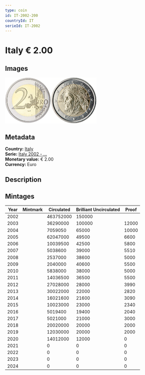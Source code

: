 ```yaml
---
type: coin
id: IT-2002-200
countryId: IT
serieId: IT-2002
---
```


# Italy € 2.00

## Images

<img src="../../../Images/common-2002-200.webp" height="150" alt="Front image"><img src="Images/italy-2002-200.webp" height="150" alt="Back image">

## Metadata

**Country:** [Italy](../index.md)\
**Serie:** [Italy 2002 - ...](index.md)\
**Monetary value:** € 2.00\
**Currency:** Euro

## Description

## Mintages

| Year | Mintmark | Circulated | Brilliant Uncirculated | Proof |
| ---- | -------- | ---------- | ---------------------- | ----- |
| 2002 |          | 463752000  | 150000                 |       |
| 2003 |          | 36290000   | 100000                 | 12000 |
| 2004 |          | 7059050    | 65000                  | 10000 |
| 2005 |          | 62047000   | 49500                  | 6600  |
| 2006 |          | 10039500   | 42500                  | 5800  |
| 2007 |          | 5038600    | 39000                  | 5510  |
| 2008 |          | 2537000    | 38600                  | 5000  |
| 2009 |          | 2040000    | 40600                  | 5500  |
| 2010 |          | 5838000    | 38000                  | 5000  |
| 2011 |          | 14036500   | 36500                  | 5500  |
| 2012 |          | 27028000   | 28000                  | 3990  |
| 2013 |          | 30022000   | 22000                  | 2820  |
| 2014 |          | 16021600   | 21600                  | 3090  |
| 2015 |          | 10023000   | 23000                  | 2340  |
| 2016 |          | 5019400    | 19400                  | 2040  |
| 2017 |          | 5021000    | 21000                  | 3000  |
| 2018 |          | 20020000   | 20000                  | 2000  |
| 2019 |          | 12030000   | 20000                  | 2000  |
| 2020 |          | 14012000   | 12000                  | 0     |
| 2021 |          | 0          | 0                      | 0     |
| 2022 |          | 0          | 0                      | 0     |
| 2023 |          | 0          | 0                      | 0     |
| 2024 |          | 0          | 0                      | 0     |

